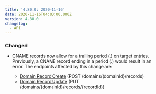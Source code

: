 ```yaml
---
title: '4.80.0: 2020-11-16'
date: 2020-11-16T04:00:00.000Z
version: 4.80.0
changelog:
  - API
---
```


### Changed

- CNAME records now allow for a trailing period (.) on target entries. Previously, a CNAME record ending in a period (.) would result in an error. The endpoints affected by this change are:

  - [Domain Record Create](/docs/api/domains/#domain-record-create) (POST /domains/{domainId}/records)
  - [Domain Record Update](/docs/api/domains/#domain-record-update) (PUT /domains/{domainId}/records/{recordId})
